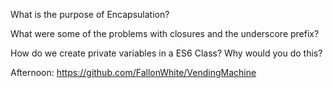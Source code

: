What is the purpose of Encapsulation?



What were some of the problems with closures and the underscore prefix?

How do we create private variables in a ES6 Class? Why would you do this?

Afternoon: https://github.com/FallonWhite/VendingMachine
